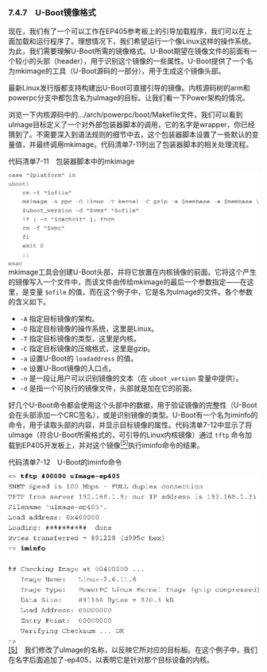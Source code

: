 ### 7.4.7　U-Boot镜像格式

现在，我们有了一个可以工作在EP405参考板上的引导加载程序，我们可以在上面加载和运行程序了。理想情况下，我们希望运行一个像Linux这样的操作系统。为此，我们需要理解U-Boot所需的镜像格式。U-Boot期望在镜像文件的前面有一个较小的头部（header），用于识别这个镜像的一些属性。U-Boot提供了一个名为mkimage的工具（U-Boot源码的一部分），用于生成这个镜像头部。

最新Linux发行版都支持构建出U-Boot可直接引导的镜像。内核源码树的arm和powerpc分支中都包含名为uImage的目标。让我们看一下Power架构的情况。

浏览一下内核源码中的.../arch/powerpc/boot/Makefile文件，我们可以看到uImage目标定义了一个对外部包装器脚本的调用，它的名字是wrapper，你已经猜到了。不需要深入到语法规则的细节中去，这个包装器脚本设置了一些默认的变量值，并最终调用mkimage。代码清单7-11列出了包装器脚本的相关处理流程。

代码清单7-11　包装器脚本中的mkimage



![144.png](../images/144.png)
mkimage工具会创建U-Boot头部，并将它放置在内核镜像的前面。它将这个产生的镜像写入一个文件中，而该文件由传给mkimage的最后一个参数指定——在这里，是变量 `$ofile` 的值，而在这个例子中，它是名为uImage的文件。各个参数的含义如下。

+ `-A` 指定目标镜像的架构。
+ `-O` 指定目标镜像的操作系统，这里是Linux。
+ `-T` 指定目标镜像的类型，这里是内核。
+ `-C` 指定目标镜像的压缩格式，这里是gzip。
+ `-a` 设置U-Boot的 `loadaddress` 的值。
+ `-e` 设置U-Boot镜像的入口点。
+ `-n` 是一段让用户可以识别镜像的文本（在 `uboot_version` 变量中提供）。
+ `-d` 是指一个可执行的镜像文件，头部就是加在它的前面。

好几个U-Boot命令都会使用这个头部中的数据，用于验证镜像的完整性（U-Boot会在头部添加一个CRC签名），或是识别镜像的类型。U-Boot有一个名为iminfo的命令，用于读取头部的内容，并显示目标镜像的属性。代码清单7-12中显示了将uImage（符合U-Boot所需格式的，可引导的Linux内核镜像）通过 `tftp` 命令加载到EP405开发板上，并对这个镜像<a class="my_markdown" href="['#anchor075']"><sup class="my_markdown">[5]</sup></a>执行iminfo命令的结果。

代码清单7-12　U-Boot的iminfo命令



![145.png](../images/145.png)
<a class="my_markdown" href="['#ac075']">[5]</a>　我们修改了uImage的名称，以反映它所对应的目标板。在这个例子中，我们在名字后面追加了-ep405，以表明它是针对那个目标设备的内核。

